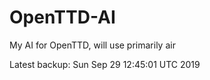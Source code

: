 # OpenTTD-AI
My AI for OpenTTD, will use primarily air

Latest backup: Sun Sep 29 12:45:01 UTC 2019
